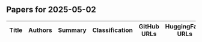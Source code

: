 

## Papers for 2025-05-02

| Title | Authors | Summary | Classification | GitHub URLs | HuggingFace URLs |
|-------|---------|---------|----------------|-------------|-----------------|
